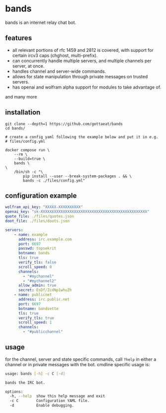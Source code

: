 # bands
bands is an internet relay chat bot.

## features
- all relevant portions of rfc 1459 and 2812 is covered, with support for
  certain ircv3 caps (chghost, multi-prefix).
- can concurrently handle multiple servers, and multiple channels per server, at
  once.
- handles channel and server-wide commands.
- allows for state manipulation through private messages on trusted servers.
- has openai and wolfram alpha support for modules to take advantage of.

and many more

## installation
```
git clone --depth=1 https://github.com/gottaeat/bands
cd bands/

# create a config yaml following the example below and put it in e.g.
# files/config.yml

docker compose run \
    --rm \
    --build=true \
    bands \
\
    /bin/sh -c "\
        pip install --user --break-system-packages . && \
        bands -c ./files/config.yml"
```

## configuration example
```yml
wolfram_api_key: "XXXXX-XXXXXXXXXX"
openai_key: "sk-XXXXXXXXXXXXXXXXXXXXXXXXXXXXXXXXXXXXXXXXXXXXXXXX"
quote_file: ./files/quotes.json
doot_file: ./files/doots.json

servers:
    - name: example
      address: irc.example.com
      port: 6697
      passwd: topsekrit
      botname: bands
      tls: true
      verify_tls: false
      scroll_speed: 0
      channels:
        - "#mychannel"
        - "#mychannel2"
      allow_admin: true
      secret: EsDf/ZcdNp1whuZh
    - name: publicnet
      address: irc.public.net
      port: 6697
      botname: bandsette
      tls: true
      verify_tls: true
      scroll_speed: 1
      channels:
        - "#publicchannel"
```

## usage
for the channel, server and state specific commands, call `?help` in either
a channel or in private messages with the bot. cmdline specific usage is:
```sh
usage: bands [-h] -c C [-d]

bands the IRC bot.

options:
  -h, --help  show this help message and exit
  -c C        Configuration YAML file.
  -d          Enable debugging.
```
